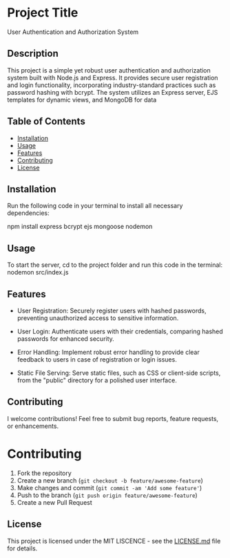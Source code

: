 # Project Title

User Authentication and Authorization System


## Description

This project is a simple yet robust user authentication and authorization system built with Node.js and Express. It provides secure user registration and login functionality, incorporating industry-standard practices such as password hashing with bcrypt. The system utilizes an Express server, EJS templates for dynamic views, and MongoDB for data 
## Table of Contents

- [Installation](#installation)
- [Usage](#usage)
- [Features](#features)
- [Contributing](#contributing)
- [License](#license)

## Installation

Run the following code in your terminal to install all necessary dependencies:

npm install express bcrypt ejs mongoose nodemon


## Usage

To start the server, cd to the project folder and run this code in the terminal:
nodemon src/index.js


## Features

- User Registration: Securely register users with hashed passwords, preventing unauthorized access to sensitive information.

- User Login: Authenticate users with their credentials, comparing hashed passwords for enhanced security.

- Error Handling: Implement robust error handling to provide clear feedback to users in case of registration or login issues.

- Static File Serving: Serve static files, such as CSS or client-side scripts, from the "public" directory for a polished user interface.

## Contributing

I welcome contributions! Feel free to submit bug reports, feature requests, or enhancements.

# Contributing

1. Fork the repository
2. Create a new branch (`git checkout -b feature/awesome-feature`)
3. Make changes and commit (`git commit -am 'Add some feature'`)
4. Push to the branch (`git push origin feature/awesome-feature`)
5. Create a new Pull Request

## License

This project is licensed under the MIT LISCENCE - see the [LICENSE.md](LICENSE.md) file for details.
